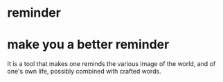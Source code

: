 # reminder
make you a better reminder
==========================

It is a tool that makes one reminds the various image of the world, and of one's own life, possibly combined with crafted words.
